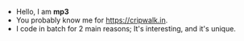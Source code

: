 - Hello, I am **mp3**
- You probably know me for https://cripwalk.in.
- I code in batch for 2 main reasons; It's interesting, and it's unique.
